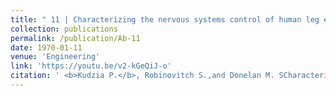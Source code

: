 ```yaml
---
title: " 11 | Characterizing the nervous systems control of human leg external forces"
collection: publications
permalink: /publication/Ab-11
date: 1970-01-11
venue: 'Engineering'
link: 'https://youtu.be/v2-kGeQiJ-o'
citation: ' <b>Kudzia P.</b>, Robinovitch S.,and Donelan M. SCharacterizing the nervous systems control of human leg external forces. <i> 30th Annual Meeting of the Neural Control of Movement</i>. Virtual Conference <b>2020</b>'
---
```




